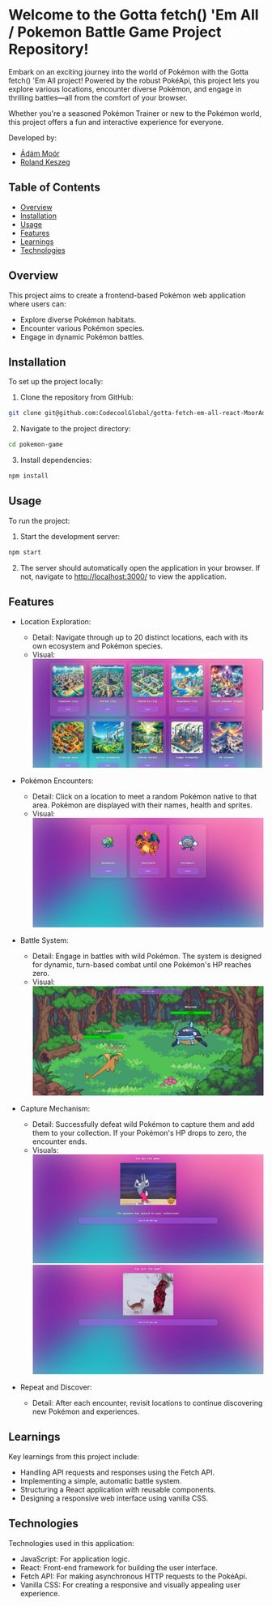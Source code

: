 # Welcome to the Gotta fetch() 'Em All / Pokemon Battle Game Project Repository!

Embark on an exciting journey into the world of Pokémon with the Gotta fetch() 'Em All project! Powered by the robust PokéApi, this project lets you explore various locations, encounter diverse Pokémon, and engage in thrilling battles—all from the comfort of your browser.

Whether you're a seasoned Pokémon Trainer or new to the Pokémon world, this project offers a fun and interactive experience for everyone.

Developed by:
- [Ádám Moór](https://github.com/MoorAdam)
- [Roland Keszeg](https://github.com/keszegroland)

## Table of Contents
- [Overview](#overview)
- [Installation](#installation)
- [Usage](#usage)
- [Features](#features)
- [Learnings](#learnings)
- [Technologies](#technologies)

## Overview
This project aims to create a frontend-based Pokémon web application where users can:
  - Explore diverse Pokémon habitats.
  - Encounter various Pokémon species.
  - Engage in dynamic Pokémon battles.

## Installation
To set up the project locally:
  1. Clone the repository from GitHub:
  ```bash
  git clone git@github.com:CodecoolGlobal/gotta-fetch-em-all-react-MoorAdam.git
  ```

  2. Navigate to the project directory:
  ```bash
  cd pokemon-game
  ```

  3. Install dependencies:
  ```bash
  npm install
  ```

## Usage
To run the project:
  1. Start the development server:
  ```bash
  npm start
  ```

  2. The server should automatically open the application in your browser. If not, navigate to [http://localhost:3000/](http://localhost:3000/) to view the application.

## Features
  - Location Exploration:
    - Detail: Navigate through up to 20 distinct locations, each with its own ecosystem and Pokémon species.
    - Visual: ![LocationImage](.//ImagesReadme/LocationsImage.png)

  - Pokémon Encounters: 
    - Detail: Click on a location to meet a random Pokémon native to that area. Pokémon are displayed with their names, health and sprites.
    - Visual: ![PokemonInventoryImage](.//ImagesReadme/PokemonInventoryImage.png)

  - Battle System: 
    - Detail: Engage in battles with wild Pokémon. The system is designed for dynamic, turn-based combat until one Pokémon's HP reaches zero.
    - Visual: ![BattleImage](.//ImagesReadme/BattleImage.png)

  - Capture Mechanism:
    - Detail: Successfully defeat wild Pokémon to capture them and add them to your collection. If your Pokémon's HP drops to zero, the encounter ends.
    - Visuals: ![WinningImage](.//ImagesReadme/WinningImage.png) ![LosingImage](.//ImagesReadme/LosingImage.png)

  - Repeat and Discover:
    - Detail: After each encounter, revisit locations to continue discovering new Pokémon and experiences.

## Learnings
Key learnings from this project include:
  - Handling API requests and responses using the Fetch API.
  - Implementing a simple, automatic battle system.
  - Structuring a React application with reusable components.
  - Designing a responsive web interface using vanilla CSS.

## Technologies
Technologies used in this application:
  - JavaScript: For application logic.
  - React: Front-end framework for building the user interface.
  - Fetch API: For making asynchronous HTTP requests to the PokéApi.
  - Vanilla CSS: For creating a responsive and visually appealing user experience.